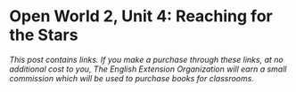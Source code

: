 

# Open World 2, Unit 4: Reaching for the Stars
*This post contains links. If you make a purchase through these links, at no additional cost to you, The English Extension Organization will earn a small commission which will be used to purchase books for classrooms.*

<!--stackedit_data:
eyJoaXN0b3J5IjpbOTE4NTc5NTAyXX0=
-->